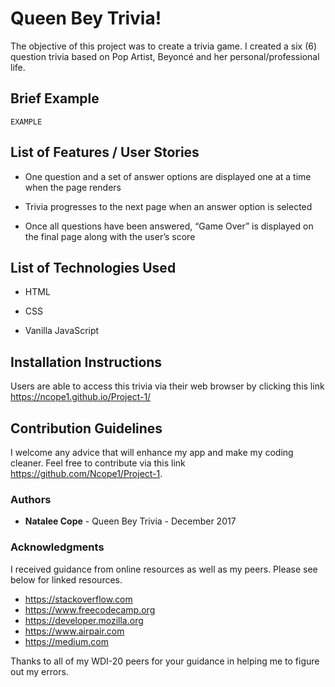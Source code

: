 # Queen Bey Trivia!
The objective of this project was to create a trivia game. I created a six (6) question trivia based on Pop Artist, Beyoncé and her personal/professional life.

## Brief Example

```
EXAMPLE
```

## List of Features / User Stories
* One question and a set of answer options are displayed one at a time when the page renders

* Trivia progresses to the next page when an answer option is selected

* Once all questions have been answered, “Game Over” is displayed on the final page along with the user’s score

## List of Technologies Used
* HTML

* CSS

* Vanilla JavaScript

## Installation Instructions
Users are able to access this trivia via their web browser by clicking this link https://ncope1.github.io/Project-1/

## Contribution Guidelines
I welcome any advice that will enhance my app and make my coding cleaner. Feel free to contribute via this link https://github.com/Ncope1/Project-1.

### Authors

* **Natalee Cope** - Queen Bey Trivia - December 2017

### Acknowledgments

I received guidance from online resources as well as my peers. Please see below for linked resources.
* https://stackoverflow.com
* https://www.freecodecamp.org
* https://developer.mozilla.org
* https://www.airpair.com
* https://medium.com

Thanks to all of my WDI-20 peers for your guidance in helping me to figure out my errors.

